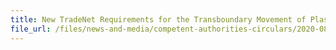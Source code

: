 ```yaml
---
title: New TradeNet Requirements for the Transboundary Movement of Plastic Waste Under the Basel Convention
file_url: /files/news-and-media/competent-authorities-circulars/2020-08-04-CA.pdf
---
```

